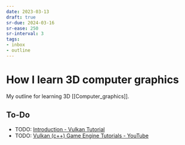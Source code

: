 ```yaml
---
date: 2023-03-13
draft: true
sr-due: 2024-03-16
sr-ease: 250
sr-interval: 3
tags:
- inbox
- outline
---
```


# How I learn 3D computer graphics

My outline for learning 3D [[Computer_graphics]].

## To-Do

- TODO: [Introduction - Vulkan Tutorial](https://vulkan-tutorial.com/)
- TODO: [Vulkan (c++) Game Engine Tutorials - YouTube](https://www.youtube.com/playlist?list=PL8327DO66nu9qYVKLDmdLW_84-yE4auCR)
